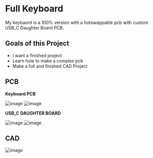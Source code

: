 # Full Keyboard

My keybaord is a 100% version with a hotswappable pcb with custom USB_C Daughter Board PCB. 

## Goals of this Project
- I want a finished project
- Learn how to make a complex pcb
- Make a full and finished CAD Project

## PCB

**Keyboard PCB**

![image](https://github.com/user-attachments/assets/c4dc79cb-a919-4019-b58b-9729745ed2e0) ![image](https://github.com/user-attachments/assets/cc75c802-edad-46d2-a7a0-899f42517f39)

**USB_C DAUGHTER BOARD**

![image](https://github.com/user-attachments/assets/cb7e817a-c8f8-4290-867d-4d5faa0fd2ae) ![image](https://github.com/user-attachments/assets/6c0f4745-b9b8-4fa6-9767-14b44cb620d1)

## CAD
![image](https://github.com/user-attachments/assets/d21e702c-f4f0-4158-ac76-5d515aa6b771)
